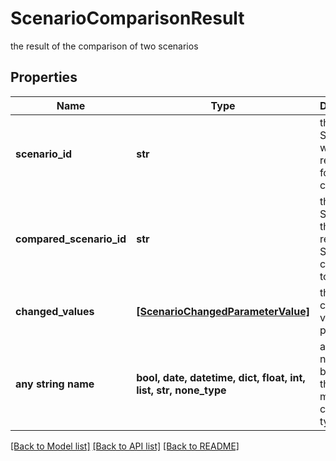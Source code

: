 # ScenarioComparisonResult

the result of the comparison of two scenarios

## Properties
Name | Type | Description | Notes
------------ | ------------- | ------------- | -------------
**scenario_id** | **str** | the Scenario Id which is the reference for the comparison | [optional] [readonly] 
**compared_scenario_id** | **str** | the Scenario Id the reference Scenario is compared to | [optional] [readonly] 
**changed_values** | [**[ScenarioChangedParameterValue]**](ScenarioChangedParameterValue.md) | the list of changed values for parameters | [optional] [readonly] 
**any string name** | **bool, date, datetime, dict, float, int, list, str, none_type** | any string name can be used but the value must be the correct type | [optional]

[[Back to Model list]](../README.md#documentation-for-models) [[Back to API list]](../README.md#documentation-for-api-endpoints) [[Back to README]](../README.md)



